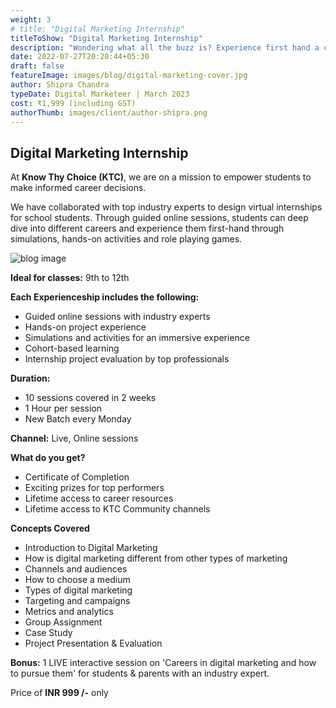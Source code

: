 ```yaml
---
weight: 3
# title: "Digital Marketing Internship"
titleToShow: "Digital Marketing Internship"
description: "Wondering what all the buzz is? Experience first hand a career in Digital marketing to see if you are a fit."
date: 2022-07-27T20:20:44+05:30
draft: false
featureImage: images/blog/digital-marketing-cover.jpg
author: Shipra Chandra
typeDate: Digital Marketeer | March 2023
cost: ₹1,999 (including GST) 
authorThumb: images/client/author-shipra.png
---
```


## Digital Marketing Internship

At __Know Thy Choice (KTC)__, we are on a mission to empower students to make informed career decisions.

We have collaborated with top industry experts to design virtual internships for school students. Through guided online sessions, students can deep dive into different careers and experience them first-hand through simulations, hands-on activities and role playing games.

![blog image](/images/blog/digital-marketing-post-1.jpg)


__Ideal for classes:__ 9th to 12th

__Each Experienceship includes the following:__
- Guided online sessions with industry experts 
- Hands-on project experience
- Simulations and activities for an immersive experience
- Cohort-based learning
- Internship project evaluation by top professionals

__Duration:__
- 10 sessions covered in 2 weeks
- 1 Hour per session
- New Batch every Monday

__Channel:__ Live, Online sessions

__What do you get?__
- Certificate of Completion
- Exciting prizes for top performers
- Lifetime access to career resources 
- Lifetime access to KTC Community channels


__Concepts Covered__
- Introduction to Digital Marketing
- How is digital marketing different from other types of marketing
- Channels and audiences
- How to choose a medium
- Types of digital marketing
- Targeting and campaigns
- Metrics and analytics
- Group Assignment
- Case Study
- Project Presentation & Evaluation


__Bonus:__  1 LIVE interactive session on 'Careers in digital marketing and how to pursue them' for students & parents with an industry expert.

Price of **INR 999 /-** only

<!-- # [Apply Now](https://rzp.io/l/knowthychoice-digitalmarketing){style=text-align:center} -->
